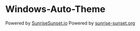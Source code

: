 # Windows-Auto-Theme

Powered by [SunriseSunset.io](https://sunrisesunset.io)
Powered by [sunrise-sunset.org](https://sunrise-sunset.org)